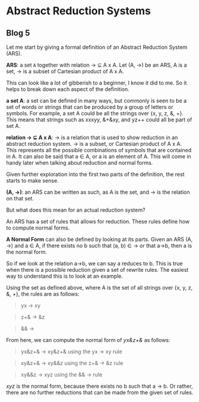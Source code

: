 # Abstract Reduction Systems
## Blog 5

Let me start by giving a formal definition of an Abstract Reduction System (ARS).

**ARS**: a set `A` together with relation -> ⊆ A x A. Let (A, ->) be an ARS, A is a set, -> is a subset of Cartesian product of A x A.
 
This can look like a lot of gibberish to a beginner, I know it did to me. So it helps to break down each aspect of the definition.

**a set A**: a set can be defined in many ways, but commonly is seen to be a set of words or strings that can be produced by a group of letters or symbols. For example, a set A could be all the strings over {x, y, z, &, +}. This means that strings such as xxxyy, &+&xy, and yz++ could all be part of set A.

**relation -> ⊆ A x A**: -> is a relation that is used to show reduction in an abstract reduction system. -> is a subset, or Cartesian product of A x A. This represents all the possible combinations of symbols that are contained in A. It can also be said that a ∈ A, or a is an element of A. This will come in handy later when talking about reduction and normal forms.

Given further exploration into the first two parts of the definition, the rest starts to make sense.

**(A, ->)**: an ARS can be written as such, as A is the set, and -> is the relation on that set.

But what does this mean for an actual reduction system?

An ARS has a set of rules that allows for reduction. These rules define how to compute normal forms.

**A Normal Form** can also be defined by looking at its parts. Given an ARS (A, ->) and a ∈ A, if there exists no b such that (a, b) ∈ -> or that a->b, then a is the normal form.

So if we look at the relation a->b, we can say a reduces to b. This is true when there is a possible reduction given a set of rewrite rules. The easiest way to understand this is to look at an example.

Using the set as defined above, where A is the set of all strings over  {x, y, z, &, +}, the rules are as follows:

> yx -> xy

> z+& -> &z

> && ->

From here, we can compute the normal form of *yx&z+&* as follows:

>yx&z+& -> xy&z+& using the yx -> xy rule

>xy&z+& -> xy&&z using the z+& -> &z rule

>xy&&z -> xyz using the && ->   rule

*xyz* is the normal form, because there exists no b such that a -> b. Or rather, there are no further reductions that can be made from the given set of rules.
